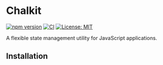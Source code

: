 # Chalkit

[![npm version](https://badge.fury.io/js/chalkit.svg)](https://badge.fury.io/js/chalkit)
[![CI](https://github.com/yourusername/chalkit/actions/workflows/ci.yml/badge.svg)](https://github.com/yourusername/chalkit/actions/workflows/ci.yml)
[![License: MIT](https://img.shields.io/badge/License-MIT-yellow.svg)](https://opensource.org/licenses/MIT)

A flexible state management utility for JavaScript applications.

## Installation
